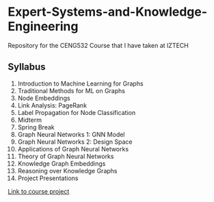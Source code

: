 # Expert-Systems-and-Knowledge-Engineering
Repository for the CENG532 Course that I have taken at IZTECH

## Syllabus
1.  Introduction to Machine Learning for Graphs
2.  Traditional Methods for ML on Graphs
3.  Node Embeddings
4.  Link Analysis: PageRank
5.  Label Propagation for Node Classification
6.  Midterm
7.  Spring Break
8.  Graph Neural Networks 1: GNN Model
9.  Graph Neural Networks 2: Design Space
10. Applications of Graph Neural Networks
11. Theory of Graph Neural Networks
12. Knowledge Graph Embeddings
13. Reasoning over Knowledge Graphs
14. Project Presentations

[Link to course project](../../../https://github.com/GokayGulsoy/Survey-of-Graph-Neural-Network-Models-On-DergiPark-Scientific-Article-Dataset)


